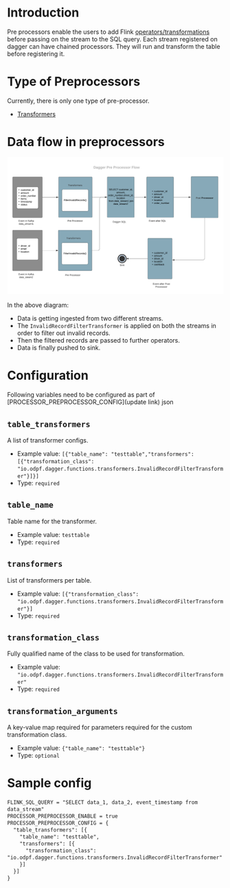 # Introduction
Pre processors enable the users to add Flink [operators/transformations](https://ci.apache.org/projects/flink/flink-docs-release-1.9/dev/stream/operators) before passing on the stream to the SQL query. Each stream registered on dagger can have chained processors. They will run and transform the table before registering it.

# Type of Preprocessors
Currently, there is only one type of pre-processor. 
* [Transformers](docs/../../guides/use_transformer.md)

# Data flow in preprocessors

<p align="center">
  <img src="../assets/pre-processor.png" />
</p>

In the above diagram:
* Data is getting ingested from two different streams.
* The `InvalidRecordFilterTransformer` is applied on both the streams in order to filter out invalid records.
* Then the filtered records are passed to further operators.
* Data is finally pushed to sink.
# Configuration

Following variables need to be configured as part of [PROCESSOR_PREPROCESSOR_CONFIG](update link) json

## `table_transformers`

A list of transformer configs.

* Example value: `[{"table_name": "testtable","transformers": [{"transformation_class": "io.odpf.dagger.functions.transformers.InvalidRecordFilterTransformer"}]}]`
* Type: `required`

## `table_name`

Table name for the transformer.

* Example value: `testtable`
* Type: `required`

## `transformers`

List of transformers per table.

* Example value: `[{"transformation_class": "io.odpf.dagger.functions.transformers.InvalidRecordFilterTransformer"}]`
* Type: `required`

## `transformation_class`

Fully qualified name of the class to be used for transformation.

* Example value: `"io.odpf.dagger.functions.transformers.InvalidRecordFilterTransformer"`
* Type: `required`

## `transformation_arguments`

A key-value map required for parameters required for the custom transformation class.

* Example value: `{"table_name": "testtable"}`
* Type: `optional`

# Sample config
  ```properties
  FLINK_SQL_QUERY = "SELECT data_1, data_2, event_timestamp from data_stream"
  PROCESSOR_PREPROCESSOR_ENABLE = true
  PROCESSOR_PREPROCESSOR_CONFIG = {
    "table_transformers": [{
      "table_name": "testtable",
      "transformers": [{
        "transformation_class": "io.odpf.dagger.functions.transformers.InvalidRecordFilterTransformer"
      }]
    }]
  }
  ```